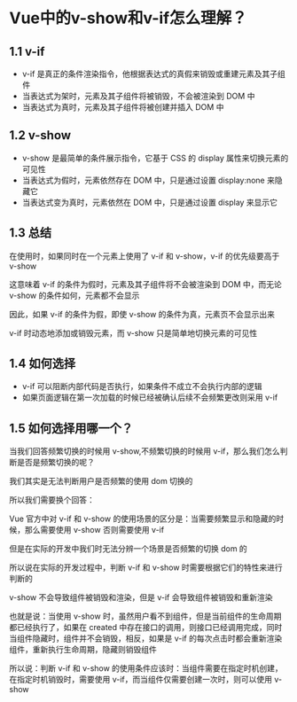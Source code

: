 # Vue中的v-show和v-if怎么理解？

## 1.1 v-if

- v-if 是真正的条件渲染指令，他根据表达式的真假来销毁或重建元素及其子组件
- 当表达式为架时，元素及其子组件将被销毁，不会被渲染到 DOM 中
- 当表达式为真时，元素及其子组件将被创建并插入 DOM 中

## 1.2 v-show

- v-show 是最简单的条件展示指令，它基于 CSS 的 display 属性来切换元素的可见性
- 当表达式为假时，元素依然存在 DOM 中，只是通过设置 display:none 来隐藏它
- 当表达式变为真时，元素依然在 DOM 中，只是通过设置 display 来显示它

## 1.3 总结

在使用时，如果同时在一个元素上使用了 v-if 和 v-show，v-if 的优先级要高于 v-show

这意味着 v-if 的条件为假时，元素及其子组件将不会被渲染到 DOM 中，而无论 v-show 的条件如何，元素都不会显示

因此，如果 v-if 的条件为假，即使 v-show 的条件为真，元素页不会显示出来

v-if 时动态地添加或销毁元素，而 v-show 只是简单地切换元素的可见性

## 1.4 如何选择

- v-if 可以阻断内部代码是否执行，如果条件不成立不会执行内部的逻辑
- 如果页面逻辑在第一次加载的时候已经被确认后续不会频繁更改则采用 v-if

## 1.5 如何选择用哪一个？

当我们回答频繁切换的时候用 v-show,不频繁切换的时候用 v-if，那么我们怎么判断是否是频繁切换的呢？

我们其实是无法判断用户是否频繁的使用 dom 切换的

所以我们需要换个回答：

Vue 官方中对 v-if 和 v-show 的使用场景的区分是：当需要频繁显示和隐藏的时候，那么需要使用 v-show 否则需要使用 v-if

但是在实际的开发中我们时无法分辨一个场景是否频繁的切换 dom 的

所以说在实际的开发过程中，判断 v-if 和 v-show 时需要根据它们的特性来进行判断的

v-show 不会导致组件被销毁和渲染，但是 v-if 会导致组件被销毁和重新渲染

也就是说：当使用 v-show 时，虽然用户看不到组件，但是当前组件的生命周期都已经执行了，如果在 created 中存在接口的调用，则接口已经调用完成，同时当组件隐藏时，组件并不会销毁，相反，如果是 v-if 的每次点击时都会重新渲染组件，重新执行生命周期，隐藏则销毁组件

所以说：判断 v-if 和 v-show 的使用条件应该时：当组件需要在指定时机创建，在指定时机销毁时，需要使用 v-if，而当组件仅需要创建一次时，则可以使用 v-show